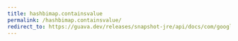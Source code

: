 ```yaml
---
title: hashbimap.containsvalue
permalink: /hashbimap.containsvalue/
redirect_to: https://guava.dev/releases/snapshot-jre/api/docs/com/google/common/collect/HashBiMap.html#containsValue-java.lang.Object-
---
```


